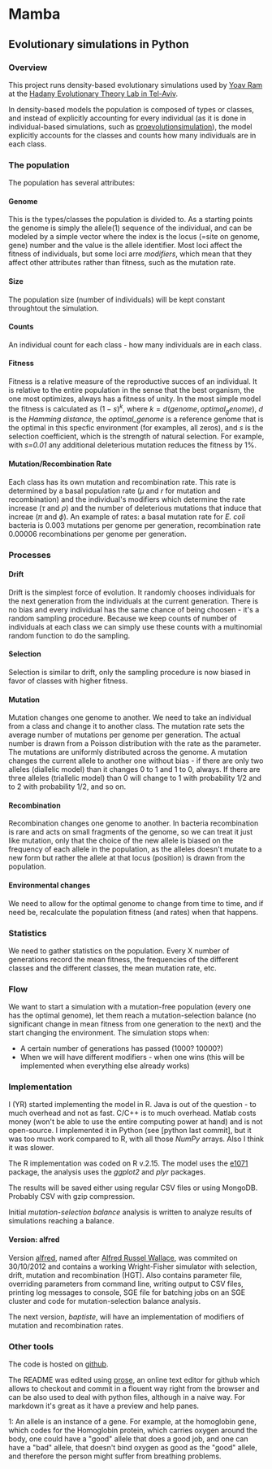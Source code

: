 # Mamba

## Evolutionary simulations in Python

### Overview

This project runs density-based evolutionary simulations used by 
[Yoav Ram] at the [Hadany Evolutionary Theory Lab in Tel-Aviv].

In density-based models the population is composed of types or classes, and instead of explicitly accounting for every individual (as it is done in individual-based simulations, such as [proevolutionsimulation]), the model explicitly accounts for the classes and counts how many individuals are in each class.

### The population

The population has several attributes:

#### Genome
This is the types/classes the population is divided to. 
As a starting points the genome is simply the allele(1) sequence of the individual, and can be modeled by a simple vector where the index is the locus (=site on genome, gene) number and the value is the allele identifier. 
Most loci affect the fitness of individuals, but some loci arre *modifiers*, which mean that they affect other attributes rather than fitness, such as the mutation rate.

#### Size
The population size (number of individuals) will be kept constant throughtout the simulation.

#### Counts
An individual count for each class - how many individuals are in each class. 

#### Fitness
Fitness is a relative measure of the reproductive succes of an individual. It is relative to the entire population in the sense that the best organism, the one most optimizes, always has a fitness of unity.
In the most simple model the fitness is calculated as $(1-s)^k$, where $k=d(genome, optimal_genome)$, *d* is the *Hamming distance*, the *optimal_genome* is a reference genome that is the optimal in this specfic environment (for examples, all zeros), and *s* is the selection coefficient, which is the strength of natural selection. For example, with *s=0.01* any additional deleterious mutation reduces the fitness by 1%.

#### Mutation/Recombination Rate
Each class has its own mutation and recombination rate. This rate is determined by a basal population rate ($\mu$ and *r* for mutation and recombination) and the individual's modifiers which determine the rate increase ($\tau$ and $\rho$) and the number of deleterious mutations that induce that increae ($\pi$ and $\phi$).
An example of rates: a basal mutation rate for *E. coli* bacteria is 0.003 mutations per genome per generation, recombination rate 0.00006 recombinations per genome per generation.

### Processes

#### Drift
Drift is the simplest force of evolution.
It randomly chooses individuals for the next generation from the individuals at the current generation. There is no bias and every individual has the same chance of being choosen - it's a random sampling procedure.
Because we keep counts of number of individuals at each class we can simply use these counts with a multinomial random function to do the sampling.

#### Selection
Selection is similar to drift, only the sampling procedure is now biased in favor of classes with higher fitness.

#### Mutation
Mutation changes one genome to another. We need to take an individual from a class and change it to another class.
The mutation rate sets the average number of mutations per genome per generation. The actual number is drawn from a Poisson distribution with the rate as the parameter. The mutations are uniformly distributed across the genome. A mutation changes the current allele to another one without bias - if there are only two alleles (diallelic model) than it changes 0 to 1 and 1 to 0, always. If there are three alleles (triallelic model) than 0 will change to 1 with probability 1/2 and to 2 with probability 1/2, and so on.

#### Recombination
Recombination changes one genome to another. In bacteria recombination is rare and acts on small fragments of the genome, so we can treat it just like mutation, only that the choice of the new allele is biased on the frequency of each allele in the population, as the alleles doesn't mutate to a new form but rather the allele at that locus (position) is drawn from the population.

#### Environmental changes
We need to allow for the optimal genome to change from time to time, and if need be, recalculate the population fitness (and rates) when that happens.

### Statistics

We need to gather statistics on the population. Every X number of generations record the mean fitness, the frequencies of the different classes and the different classes, the mean mutation rate, etc.

### Flow

We want to start a simulation with a mutation-free population (every one has the optimal genome), let them reach a mutation-selection balance (no significant change in mean fitness from one generation to the next) and the start changing the environment.
The simulation stops when:

  - A certain number of generations has passed (1000? 10000?)
  - When we will have different modifiers - when one wins (this will be implemented when everything else already works)
  
### Implementation

I (YR) started implementing the model in R. Java is out of the question - to much overhead and not as fast. C/C++ is to much overhead. Matlab costs money (won't be able to use the entire computing power at hand) and is not open-source. I implemented it in Python (see [python last commit], but it was too much work compared to R, with all those *NumPy* arrays. Also I think it was slower. 

The R implementation was coded on R v.2.15. The model uses the [e1071] package, the analysis uses the *ggplot2* and *plyr* packages. 

The results will be saved either using regular CSV files or using MongoDB. Probably CSV with gzip compression.

Initial *mutation-selection balance* analysis is written to analyze results of simulations reaching a balance.

#### Version: alfred

Version [alfred], named after [Alfred Russel Wallace][alfred-wallace], was commited on 30/10/2012 and contains a working Wright-Fisher simulator with selection, drift, mutation and recombination (HGT). Also contains parameter file, overriding parameters from command line, writing output to CSV files, printing log messages to console, SGE file for batching jobs on an SGE cluster and code for mutation-selection balance analysis.

The next version, *baptiste*, will have an implementation of modifiers of mutation and recombination rates.

### Other tools

The code is hosted on [github]. 

The README was edited using [prose], an online text editor for github which allows to checkout and commit in a flouent way right from the browser and can be also used to deal with python files, although in a naive way. For markdown it's great as it have a preview and help panes.

[Yoav Ram]: http://www.yoavram.com/
[Hadany Evolutionary Theory Lab in Tel-Aviv]: http://sites.google.com/site/hadanylab/
[proevolutionsimulation]: http://proevolutionsimulation.googlecode.com/
[e1071]: http://cran.r-project.org/web/packages/e1071/index.html
[prose]: http://prose.io/
[github]: https://github.com/yoavram/mamba
[python-last-commit]: https://github.com/yoavram/mamba/commit/b9fa9b3b9b30aaa545a7376b54de753cd126dfe5
[alfred]: https://github.com/yoavram/mamba/commit/alfred
[alfred-wallace]: http://en.wikipedia.org/wiki/Alfred_Russel_Wallace

1: An allele is an instance of a gene. For example, at the homoglobin gene, which codes for the Homoglobin protein, which carries oxygen around the body, one could have a "good" allele that does a good job, and one can have a "bad" allele, that doesn't bind oxygen as good as the "good" allele, and therefore the person might suffer from breathing problems.

